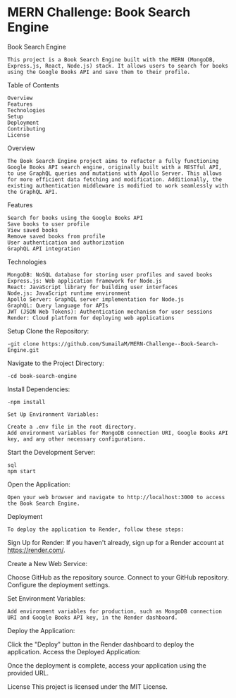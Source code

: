 # MERN Challenge: Book Search Engine
 
Book Search Engine

    This project is a Book Search Engine built with the MERN (MongoDB, Express.js, React, Node.js) stack. It allows users to search for books using the Google Books API and save them to their profile.

Table of Contents

    Overview
    Features
    Technologies
    Setup
    Deployment
    Contributing
    License

Overview

    The Book Search Engine project aims to refactor a fully functioning Google Books API search engine, originally built with a RESTful API, to use GraphQL queries and mutations with Apollo Server. This allows for more efficient data fetching and modification. Additionally, the existing authentication middleware is modified to work seamlessly with the GraphQL API.

Features

    Search for books using the Google Books API
    Save books to user profile
    View saved books
    Remove saved books from profile
    User authentication and authorization
    GraphQL API integration
Technologies

    MongoDB: NoSQL database for storing user profiles and saved books
    Express.js: Web application framework for Node.js
    React: JavaScript library for building user interfaces
    Node.js: JavaScript runtime environment
    Apollo Server: GraphQL server implementation for Node.js
    GraphQL: Query language for APIs
    JWT (JSON Web Tokens): Authentication mechanism for user sessions
    Render: Cloud platform for deploying web applications

Setup
    Clone the Repository:

    -git clone https://github.com/SumailaM/MERN-Challenge--Book-Search-Engine.git
Navigate to the Project Directory:

    -cd book-search-engine
Install Dependencies:


    -npm install

    Set Up Environment Variables:

    Create a .env file in the root directory.
    Add environment variables for MongoDB connection URI, Google Books API key, and any other necessary configurations.

Start the Development Server:

    sql
    npm start
Open the Application:

    Open your web browser and navigate to http://localhost:3000 to access the Book Search Engine.

Deployment

    To deploy the application to Render, follow these steps:

Sign Up for Render: If you haven't already, sign up for a Render account at https://render.com/.

Create a New Web Service:

Choose GitHub as the repository source.
Connect to your GitHub repository.
Configure the deployment settings.

Set Environment Variables:

    Add environment variables for production, such as MongoDB connection URI and Google Books API key, in the Render dashboard.

Deploy the Application:

Click the "Deploy" button in the Render dashboard to deploy the application.
Access the Deployed Application:

Once the deployment is complete, access your application using the provided URL.

License
This project is licensed under the MIT License.






